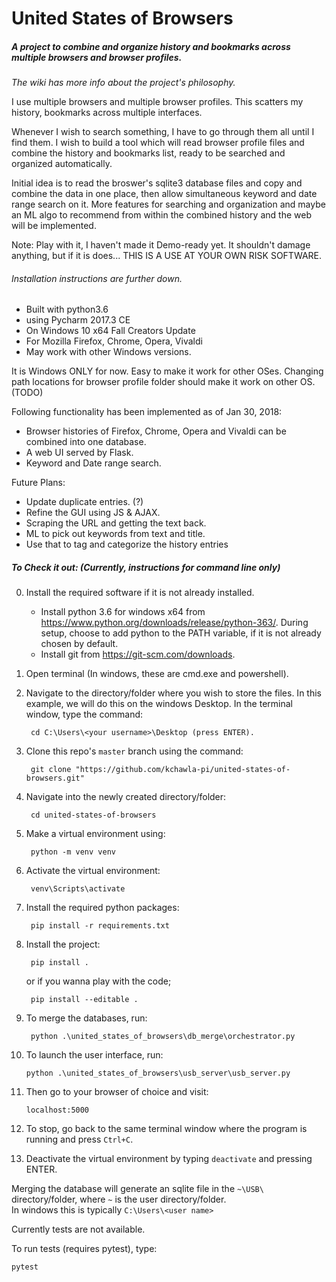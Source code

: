 # United States of Browsers
##### A project to combine and organize history and bookmarks across multiple browsers and browser profiles.

*The wiki has more info about the project's philosophy.*

I use multiple browsers and multiple browser profiles. This scatters my history, bookmarks across multiple interfaces. 

Whenever I wish to search something, I have to go through them all until I find them. I wish to build a tool which will read browser profile files and combine the history and bookmarks list, ready to be searched and organized automatically.

Initial idea is to read the broswer's sqlite3 database files and copy and combine the data in one place, then allow simultaneous keyword and date range search on it. More features for searching and organization and maybe an ML algo to recommend from within the combined history and the web will be implemented.

Note: Play with it, I haven't made it Demo-ready yet.
It shouldn't damage anything, but if it is does...
THIS IS A USE AT YOUR OWN RISK SOFTWARE.

###### Installation instructions are further down.

 - Built with python3.6
 - using Pycharm 2017.3 CE
 - On Windows 10 x64 Fall Creators Update
 - For Mozilla Firefox, Chrome, Opera, Vivaldi
 - May work with other Windows versions.

It is Windows ONLY for now. Easy to make it work for other OSes.
Changing path locations for browser profile folder should make it work on other OS. (TODO)

Following functionality has been implemented as of Jan 30, 2018:
 - Browser histories of Firefox, Chrome, Opera and Vivaldi can be combined into one database.
 - A web UI served by Flask.
 - Keyword and Date range search.
  
  
Future Plans:  
 - Update duplicate entries. (?)
 - Refine the GUI using JS & AJAX.
 - Scraping the URL and getting the text back.
 - ML to pick out keywords from text and title.
 - Use that to tag and categorize the history entries

##### To Check it out: (Currently, instructions for command line only)

0. Install the required software if it is not already installed.  
     - Install python 3.6 for windows x64 from https://www.python.org/downloads/release/python-363/.
     During setup, choose to add python to the PATH variable, if it is not already chosen by default.
     - Install git from https://git-scm.com/downloads.
1. Open terminal (In windows, these are cmd.exe and powershell).
2. Navigate to the directory/folder where you wish to store the files.
     In this example, we will do this on the windows Desktop.
     In the terminal window, type the command:

        cd C:\Users\<your username>\Desktop (press ENTER).
3. Clone this repo's `master` branch using the command:

        git clone "https://github.com/kchawla-pi/united-states-of-browsers.git"
4. Navigate into the newly created directory/folder:

        cd united-states-of-browsers
5. Make a virtual environment using:

        python -m venv venv
6. Activate the virtual environment:

        venv\Scripts\activate
7. Install the required python packages:

        pip install -r requirements.txt
8. Install the project:

        pip install .
      or if you wanna play with the code;
        
        pip install --editable .
        
9. To merge the databases, run:

        python .\united_states_of_browsers\db_merge\orchestrator.py

10. To launch the user interface, run:

        python .\united_states_of_browsers\usb_server\usb_server.py
11. Then go to your browser of choice and visit:

        localhost:5000
12. To stop, go back to the same terminal window  where the program is running and press `Ctrl+C`.
13. Deactivate the virtual environment by typing `deactivate` and pressing ENTER.

Merging the database will generate an sqlite file in the `~\USB\` directory/folder, where `~` is the user directory/folder.  
In windows this is typically `C:\Users\<user name>`

Currently tests are not available.

To run tests (requires pytest), type:

    pytest

